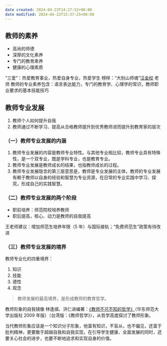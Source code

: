 ```yaml
---
date created: 2024-04-23T14:27:52+08:00
date modified: 2024-04-23T15:37:25+08:00
---
```


## 教师的素养

- 高尚的师德
- 深厚的文化素养
- 专门的教育素养
- 健康的心理素质

“三爱”：热爱教育事业，热爱自身专业，热爱学生
榜样：“大别山师魂”[汪金权](https://baike.baidu.com/item/%E6%B1%AA%E9%87%91%E6%9D%83/2418741) 老师
教师的专业素养包含：语言表达能力，专门的教育学、心理学的常识，教师职业要求的基本技能技巧

## 教师专业发展

1. 教师个人如何提升自我
2. 教师通过不断学习、提高从合格教师提升到优秀教师进而提升到教育家的层次

### （一）教师专业发展的内涵

1. 教师专业发展的内容是教师专业特性。与其他专业相比较，教师专业具有特殊性，是一个双专业，既是学科专业，也是教育专业。
2. 教师专业发展是教师成长的结果，也指教师成长的过程。
3. 教师专业发展隐含的第三层意思是，教师是专业发展的主体，教师的专业发展有赖于教师以自身的经验和智慧为专业资源，在日常的专业实践中学习、探究，形成自己的实践智慧。

### （二）教师专业发展的两个阶段

- 职前培养：师范院校培养教师
- 职后提高，核心、动力是教师的自我提高

王老师建议：增加师范生培养年限（5 年）与国际接轨；“免费师范生”政策有待改进

### （三）教师专业发展的境界

教师专业化的四重境界：
1. 知识
2. 技能
3. 德性
4. 观念

> 教师发展的最高境界，是形成教师的教育哲学。

教师形象的自我镜像
林逢祺、洪仁进编著：[《教师不可不知的哲学》](https://book.douban.com/subject/4168594/)（华东师范大学出版社 2009 年版）（台湾版：《教师哲学》），从哲学高度探讨了教师形象。

当代教师形象应该是一个知识分子形象，他富有知识，不盲从，也不偏见，还富于批判精神，更要敢于超越自我和自我实现，在引导学生健康、全面发展的同时，还要关心社会的进步，也要不断地追求和实现自身的价值。